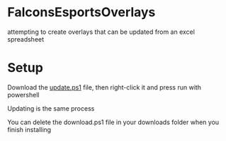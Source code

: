 # FalconsEsportsOverlays
 attempting to create overlays that can be updated from an excel spreadsheet

<h1>Setup</h1>

<p>Download the <a href="https://raw.githubusercontent.com/HeinzEric/FalconsEsportsOverlays/main/update.ps1">update.ps1</a> file, then right-click it and press run with powershell</p>

<p>Updating is the same process</p>

<p>You can delete the download.ps1 file in your downloads folder when you finish installing</p>

